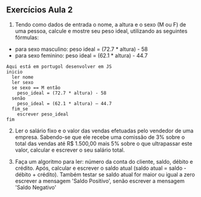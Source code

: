 ## Exercícios Aula 2

1) Tendo como dados de entrada o nome, a altura e o sexo (M ou F) de uma pessoa, calcule
e mostre seu peso ideal, utilizando as seguintes fórmulas:
 - para sexo masculino: peso ideal = (72.7 * altura) - 58
 - para sexo feminino: peso ideal = (62.1 * altura) - 44.7
```
Aqui está em portugol desenvolver em JS
inicio
  ler nome
  ler sexo
  se sexo == M então
    peso_ideal = (72.7 * altura) - 58
  senão
    peso_ideal = (62.1 * altura) – 44.7
  fim_se
    escrever peso_ideal
fim
```

2) Ler o salário fixo e o valor das vendas efetuadas pelo vendedor de uma empresa. Sabendo-se que
ele recebe uma comissão de 3% sobre o total das vendas até R$ 1.500,00 mais 5% sobre o que
ultrapassar este valor, calcular e escrever o seu salário total.

3) Faça um algoritmo para ler: número da conta do cliente, saldo, débito e crédito. Após, calcular e
escrever o saldo atual (saldo atual = saldo - débito + crédito). Também testar se saldo atual for maior
ou igual a zero escrever a mensagem 'Saldo Positivo', senão escrever a mensagem 'Saldo Negativo'
